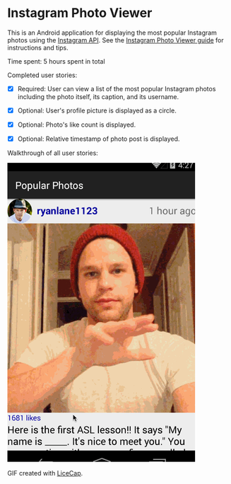 # Instagram Photo Viewer

This is an Android application for displaying the most popular Instagram photos using the [Instagram API](http://www.instagram.com/). See the [Instagram Photo Viewer guide](http://courses.codepath.com/courses/intro_to_android/week/1#!assignment) for instructions and tips.

Time spent: 5 hours spent in total

Completed user stories:

 * [x] Required: User can view a list of the most popular Instagram photos including the photo itself, its caption, and its username.
 * [x] Optional: User's profile picture is displayed as a circle.
 * [x] Optional: Photo's like count is displayed.
 * [x] Optional: Relative timestamp of photo post is displayed.


Walkthrough of all user stories:

![Video Walkthrough](instagram_photos.gif)

GIF created with [LiceCap](http://www.cockos.com/licecap/).